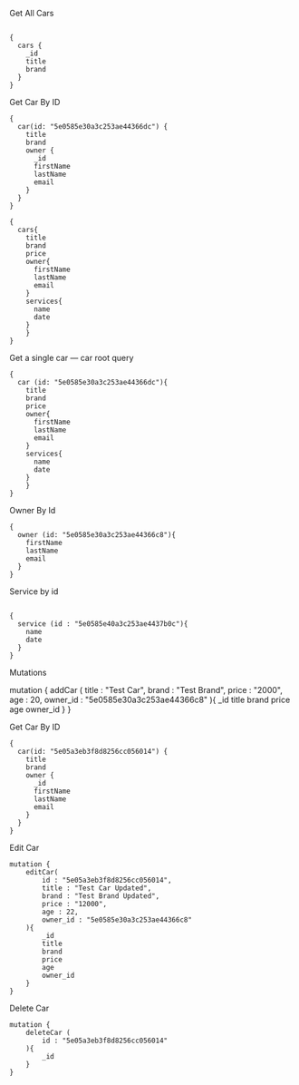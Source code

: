 
Get All Cars
```

{
  cars {
    _id
    title
    brand    
  }  
}

```

Get Car By ID
```
{
  car(id: "5e0585e30a3c253ae44366dc") {
    title
    brand
    owner {
      _id
      firstName
      lastName
      email
    }
  }
}
```

```
{
  cars{
    title
    brand
    price
    owner{
      firstName
      lastName
      email
    }
    services{
      name
      date
    }
	}
}

```

Get a single car — car root query

```
{
  car (id: "5e0585e30a3c253ae44366dc"){
    title
    brand
    price
    owner{
      firstName
      lastName
      email
    }
    services{
      name
      date
    }
	}
}

```

Owner By Id

```
{
  owner (id: "5e0585e30a3c253ae44366c8"){
    firstName
    lastName
    email
  }
}

```

Service by id 
```

{
  service (id : "5e0585e40a3c253ae4437b0c"){
    name
    date
  }
}

```

Mutations

mutation {
    addCar (
        title : "Test Car",
        brand : "Test Brand",
        price : "2000",
        age : 20,
        owner_id : "5e0585e30a3c253ae44366c8"
    ){
        _id
        title
        brand
        price
        age
        owner_id
    }
}



Get Car By ID
```
{
  car(id: "5e05a3eb3f8d8256cc056014") {
    title
    brand
    owner {
      _id
      firstName
      lastName
      email
    }
  }
}
```

Edit Car

```
mutation {
    editCar(
        id : "5e05a3eb3f8d8256cc056014",
        title : "Test Car Updated",
        brand : "Test Brand Updated",
        price : "12000",
        age : 22,
        owner_id : "5e0585e30a3c253ae44366c8"
    ){
        _id
        title
        brand
        price
        age
        owner_id
    }
}
```


Delete Car 

```
mutation {
    deleteCar (
        id : "5e05a3eb3f8d8256cc056014"
    ){
        _id
    }
}
```